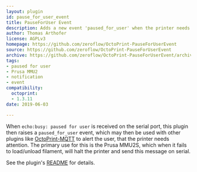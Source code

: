 ```yaml
---
layout: plugin
id: pause_for_user_event
title: PauseForUser Event
description: Adds a new event 'paused_for_user' when the printer needs manual intervention
author: Thomas Arthofer
license: AGPLv3
homepage: https://github.com/zeroflow/OctoPrint-PauseForUserEvent
source: https://github.com/zeroflow/OctoPrint-PauseForUserEvent
archive: https://github.com/zeroflow/OctoPrint-PauseForUserEvent/archive/master.zip
tags: 
- paused for user
- Prusa MMU2
- notification
- event
compatibility:
  octoprint:
  - 1.3.11 
date: 2019-06-03

---
```


When `echo:busy: paused for user` is received on the serial port, this plugin then raises a `paused_for_user` event, which may then be used with other plugins like [OctoPrint-MQTT](https://github.com/OctoPrint/OctoPrint-MQTT) to alert the user, that the printer needs attention.
The primary use for this is the Prusa MMU2S, which when it fails to load/unload filament, will halt the printer and send this message on serial.

See the plugin's [README](https://github.com/zeroflow/OctoPrint-PauseForUserEvent) for details.

